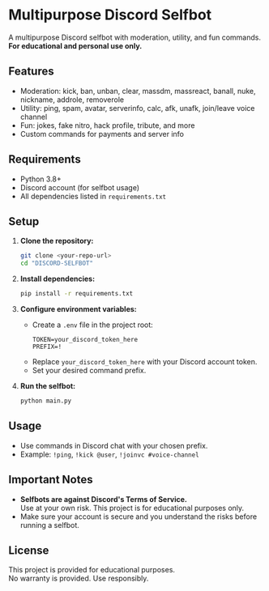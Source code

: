 # Multipurpose Discord Selfbot

A multipurpose Discord selfbot with moderation, utility, and fun commands.  
**For educational and personal use only.**

## Features

- Moderation: kick, ban, unban, clear, massdm, massreact, banall, nuke, nickname, addrole, removerole
- Utility: ping, spam, avatar, serverinfo, calc, afk, unafk, join/leave voice channel
- Fun: jokes, fake nitro, hack profile, tribute, and more
- Custom commands for payments and server info

## Requirements

- Python 3.8+
- Discord account (for selfbot usage)
- All dependencies listed in `requirements.txt`

## Setup

1. **Clone the repository:**
   ```sh
   git clone <your-repo-url>
   cd "DISCORD-SELFBOT"
   ```

2. **Install dependencies:**
   ```sh
   pip install -r requirements.txt
   ```

3. **Configure environment variables:**
   - Create a `.env` file in the project root:
     ```
     TOKEN=your_discord_token_here
     PREFIX=!
     ```
   - Replace `your_discord_token_here` with your Discord account token.
   - Set your desired command prefix.

4. **Run the selfbot:**
   ```sh
   python main.py
   ```

## Usage

- Use commands in Discord chat with your chosen prefix.
- Example: `!ping`, `!kick @user`, `!joinvc #voice-channel`

## Important Notes

- **Selfbots are against Discord's Terms of Service.**  
  Use at your own risk. This project is for educational purposes only.
- Make sure your account is secure and you understand the risks before running a selfbot.

## License

This project is provided for educational purposes.  
No warranty is provided. Use responsibly.
